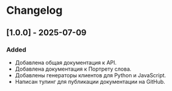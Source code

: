 # Changelog

## [1.0.0] - 2025-07-09

### Added

- Добавлена общая документация к API.
- Добавлена документация к Портрету слова.
- Добавлены генераторы клиентов для Python и JavaScript.
- Написан тулинг для публикации документации на GitHub.